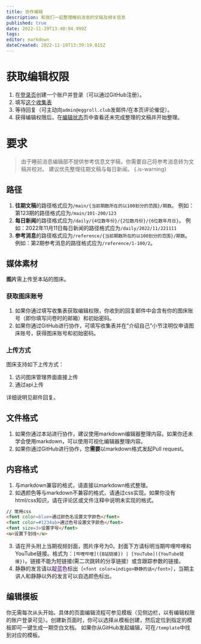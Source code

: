 ```yaml
---
title: 协作编辑
description: 和我们一起整理睡前消息的文稿及相关信息
published: true
date: 2022-11-29T13:40:04.999Z
tags: 
editor: markdown
dateCreated: 2022-11-19T13:39:19.815Z
---
```


# 获取编辑权限
1. 在[登录页](https://archive.bedtime.news/login)创建一个账户并登录（可以通过GitHub注册）。
2. 填写[这个收集表](https://forms.office.com/r/bmFjJpznxt)
3. 等待回复（可主动向`admin@eggroll.club`发邮件/在本页评论催促）。
4. 获得编辑权限后，在[编辑状态](/status.md)页中查看还未完成整理的文稿并开始整理。
# 要求
> 由于睡前消息编辑部不提供参考信息文字稿，你需要自己将参考消息转为文稿并校对。
> 建议优先整理往期文稿与每日新闻。
{.is-warning}

## 路径
1. **往期文稿**的路径格式应为`/main/{当前期数所在的以100划分的范围}/期数`。
例如：第123期的路径格式应为`/main/101-200/123`
2. **每日新闻**的路径格式应为`/daily/{4位数年份}/{2位数月份}/{6位数年月日}`。
例如：2022年11月11日每日新闻的路径格式应为`/daily/2022/11/221111`
3. **参考消息**的路径格式应为`/reference/{当前期数所在的以100划分的范围}/期数`。
例如：第2期参考消息的路径格式应为`/reference/1-100/2`。

## 媒体素材
**图片**需上传至本站的图床。
### 获取图床账号
1. 如果你通过填写收集表获取编辑权限，你收到的回复邮件中会含有你的图床账号（即你填写问卷时的邮箱）和初始密码。
2. 如果你通过GitHub进行协作，可填写收集表并在“介绍自己”小节注明仅申请图床账号，获得图床账号和初始密码。
### 上传方式
图床支持如下上传方式：
1. 访问图床管理界面直接上传
2. 通过api上传

详细说明见邮件回复。

## 文件格式
1. 如果你通过本站进行协作，建议使用markdown编辑器整理内容。如果你还未学会使用markdown，可以使用可视化编辑器整理内容。
2. 如果你通过GitHub进行协作，您**需要**以markdown格式发起Pull request。

## 内容格式
1. 与markdown兼容的格式，请直接以markdown格式整理。
2. 如遇颜色等与markdown不兼容的格式，请通过css实现。如果你没有html/css知识，请在评论区或文件注释中说明未实现的格式。
```html
// 常用css
<font color=blue>通过颜色名设置文字颜色</font>
<font color=#1234ab>通过色号设置文字颜色</font>
<font size=3>设置字号</font>
<u>设置下划线</u>
```
3. 请在开头附上当期视频封面，图片序号为0。封面下方请标明当期哔哩哔哩和YouTube链接。格式为：`[哔哩哔哩]({B站链接}) | [YouTube]({YouTube链接})`。链接不能为短链接(需二次跳转的分享链接）或含跟踪参数的链接。
4. 静静的发言请以<font color=indigo>靛蓝色</font>标出（`<font color=indigo>静静的话</font>`），当期主讲人和静静以外的发言可以自选颜色标出。

## 编辑模板
你无需每次从头开始。具体的页面编辑流程可参见模板（见侧边栏，以有编辑权限的账户登录可见）。创建新页面时，你可以选择从模板创建，然后定位到指定的模板即可一键生成一期空白文档。
如果你从GitHub发起编辑，可在`/template`中找到对应的模板。

